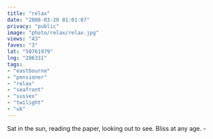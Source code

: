 ```yaml
---
title: "relax"
date: "2008-03-20 01:01:07"
privacy: "public"
image: "photo/relax/relax.jpg"
views: "43"
faves: "3"
lat: "50761979"
lng: "286331"
tags:
- "eastbourne"
- "pensioner"
- "relax"
- "seafront"
- "sussex"
- "twilight"
- "uk"
---
```

Sat in the sun, reading the paper, looking out to see. Bliss at any age. - <a href="/photos/2008/03/20/relax"></a>
